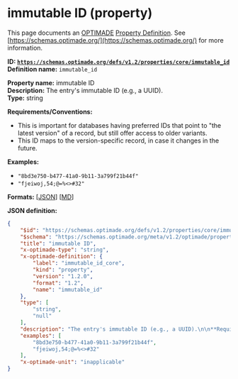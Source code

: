 # immutable ID (property)

This page documents an [OPTIMADE](https://www.optimade.org/) [Property Definition](https://schemas.optimade.org/#definitions). See [https://schemas.optimade.org/](https://schemas.optimade.org/) for more information.

**ID: [`https://schemas.optimade.org/defs/v1.2/properties/core/immutable_id`](https://schemas.optimade.org/defs/v1.2/properties/core/immutable_id.md)**  
**Definition name:** `immutable_id`

**Property name:** immutable ID  
**Description:** The entry's immutable ID (e.g., a UUID).  
**Type:** string  

**Requirements/Conventions:**

- This is important for databases having preferred IDs that point to "the latest version" of a record, but still offer access to older variants.
- This ID maps to the version-specific record, in case it changes in the future.

**Examples:**

- `"8bd3e750-b477-41a0-9b11-3a799f21b44f"`
- `"fjeiwoj,54;@=%<>#32"`

**Formats:** [[JSON](immutable_id.json)] [[MD](immutable_id.md)]

**JSON definition:**

``` json
{
    "$id": "https://schemas.optimade.org/defs/v1.2/properties/core/immutable_id",
    "$schema": "https://schemas.optimade.org/meta/v1.2/optimade/property_definition.json",
    "title": "immutable ID",
    "x-optimade-type": "string",
    "x-optimade-definition": {
        "label": "immutable_id_core",
        "kind": "property",
        "version": "1.2.0",
        "format": "1.2",
        "name": "immutable_id"
    },
    "type": [
        "string",
        "null"
    ],
    "description": "The entry's immutable ID (e.g., a UUID).\n\n**Requirements/Conventions:**\n\n- This is important for databases having preferred IDs that point to \"the latest version\" of a record, but still offer access to older variants.\n- This ID maps to the version-specific record, in case it changes in the future.",
    "examples": [
        "8bd3e750-b477-41a0-9b11-3a799f21b44f",
        "fjeiwoj,54;@=%<>#32"
    ],
    "x-optimade-unit": "inapplicable"
}
```